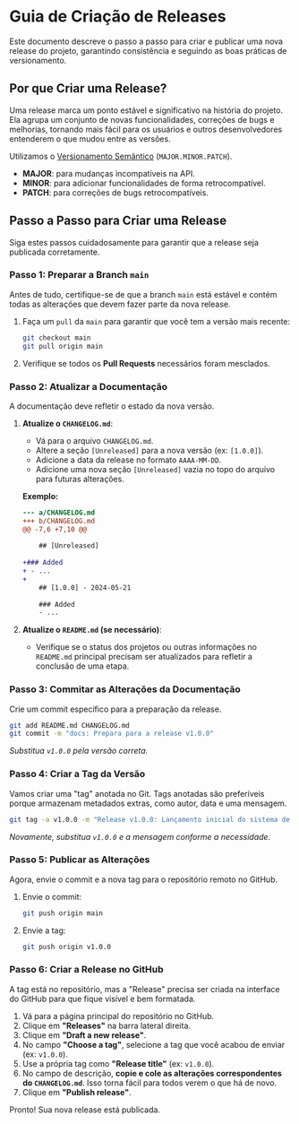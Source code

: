 # Guia de Criação de Releases

Este documento descreve o passo a passo para criar e publicar uma nova release do projeto, garantindo consistência e seguindo as boas práticas de versionamento.

## Por que Criar uma Release?

Uma release marca um ponto estável e significativo na história do projeto. Ela agrupa um conjunto de novas funcionalidades, correções de bugs e melhorias, tornando mais fácil para os usuários e outros desenvolvedores entenderem o que mudou entre as versões.

Utilizamos o [Versionamento Semântico](https://semver.org/lang/pt-BR/) (`MAJOR.MINOR.PATCH`).

- **MAJOR**: para mudanças incompatíveis na API.
- **MINOR**: para adicionar funcionalidades de forma retrocompatível.
- **PATCH**: para correções de bugs retrocompatíveis.

## Passo a Passo para Criar uma Release

Siga estes passos cuidadosamente para garantir que a release seja publicada corretamente.

### Passo 1: Preparar a Branch `main`

Antes de tudo, certifique-se de que a branch `main` está estável e contém todas as alterações que devem fazer parte da nova release.

1. Faça um `pull` da `main` para garantir que você tem a versão mais recente:

    ```bash
    git checkout main
    git pull origin main
    ```

2. Verifique se todos os **Pull Requests** necessários foram mesclados.

### Passo 2: Atualizar a Documentação

A documentação deve refletir o estado da nova versão.

1. **Atualize o `CHANGELOG.md`**:
    - Vá para o arquivo `CHANGELOG.md`.
    - Altere a seção `[Unreleased]` para a nova versão (ex: `[1.0.0]`).
    - Adicione a data da release no formato `AAAA-MM-DD`.
    - Adicione uma nova seção `[Unreleased]` vazia no topo do arquivo para futuras alterações.

    **Exemplo:**

    ```diff
    --- a/CHANGELOG.md
    +++ b/CHANGELOG.md
    @@ -7,6 +7,10 @@
        
        ## [Unreleased]
        
    +### Added
    + - ...
    +
        ## [1.0.0] - 2024-05-21
        
        ### Added
        - ...
    ```

2. **Atualize o `README.md` (se necessário)**:
    - Verifique se o status dos projetos ou outras informações no `README.md` principal precisam ser atualizados para refletir a conclusão de uma etapa.

### Passo 3: Commitar as Alterações da Documentação

Crie um commit específico para a preparação da release.

```bash
git add README.md CHANGELOG.md
git commit -m "docs: Prepara para a release v1.0.0"
```

*Substitua `v1.0.0` pela versão correta.*

### Passo 4: Criar a Tag da Versão

Vamos criar uma "tag" anotada no Git. Tags anotadas são preferíveis porque armazenam metadados extras, como autor, data e uma mensagem.

```bash
git tag -a v1.0.0 -m "Release v1.0.0: Lançamento inicial do sistema de estacionamento"
```

*Novamente, substitua `v1.0.0` e a mensagem conforme a necessidade.*

### Passo 5: Publicar as Alterações

Agora, envie o commit e a nova tag para o repositório remoto no GitHub.

1. Envie o commit:

    ```bash
    git push origin main
    ```

2. Envie a tag:

    ```bash
    git push origin v1.0.0
    ```

### Passo 6: Criar a Release no GitHub

A tag está no repositório, mas a "Release" precisa ser criada na interface do GitHub para que fique visível e bem formatada.

1. Vá para a página principal do repositório no GitHub.
2. Clique em **"Releases"** na barra lateral direita.
3. Clique em **"Draft a new release"**.
4. No campo **"Choose a tag"**, selecione a tag que você acabou de enviar (ex: `v1.0.0`).
5. Use a própria tag como **"Release title"** (ex: `v1.0.0`).
6. No campo de descrição, **copie e cole as alterações correspondentes do `CHANGELOG.md`**. Isso torna fácil para todos verem o que há de novo.
7. Clique em **"Publish release"**.

Pronto! Sua nova release está publicada.
